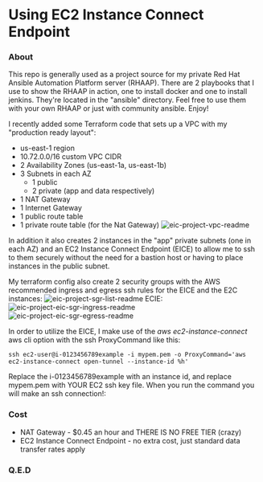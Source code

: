 # Using EC2 Instance Connect Endpoint

### About
This repo is generally used as a project source for my private Red Hat Ansible Automation Platform server (RHAAP). There are 2 playbooks that I use to show the RHAAP in action, one to install docker and one to install jenkins. They're located in the "ansible" directory. Feel free to use them with your own RHAAP or just with community ansible. Enjoy!

I recently added some Terraform code that sets up a VPC with my "production ready layout":	
- us-east-1 region
- 10.72.0.0/16 custom VPC CIDR
- 2 Availability Zones (us-east-1a, us-east-1b)
- 3 Subnets in each AZ
    - 1 public
    - 2 private (app and data respectively)
- 1 NAT Gateway 
- 1 Internet Gateway
- 1 public route table
- 1 private route table (for the Nat Gateway)
![eic-project-vpc-readme](https://github.com/user-attachments/assets/6bdfb6ee-e66a-4bf7-959f-c476ee42a797)
 
In addition it also creates 2 instances in the "app" private subnets (one in each AZ) and an EC2 Instance Connect Endpoint (EICE) to allow me to ssh to them securely without the need for a bastion host or having to place instances in the public subnet.

My terraform config also create 2 security groups with the AWS recommended ingress and egress ssh rules for the EICE and the E2C instances:
![eic-project-sgr-list-readme](https://github.com/user-attachments/assets/9b4c69e8-b0ea-4bdc-9ca3-9f3e0d050255)
ECIE:
![eic-project-eic-sgr-ingress-readme](https://github.com/user-attachments/assets/abcefda7-07e0-4dd4-bb6c-8904c8453e2d)
![eic-project-eic-sgr-egress-readme](https://github.com/user-attachments/assets/e85b564f-dbb4-4c8d-bef8-8aa26ecb107a)



In order to utilize the EICE, I make use of the _aws ec2-instance-connect_ aws cli option with the ssh ProxyCommand like this:
```
ssh ec2-user@i-0123456789example -i mypem.pem -o ProxyCommand='aws ec2-instance-connect open-tunnel --instance-id %h'
```
Replace the i-0123456789example with an instance id, and replace mypem.pem with YOUR EC2 ssh key file. When you run the command you will make an ssh connection!:

### Cost
- NAT Gateway - $0.45 an hour and THERE IS NO FREE TIER (crazy)
- EC2 Instance Connect Endpoint - no extra cost, just standard data transfer rates apply

### Q.E.D
